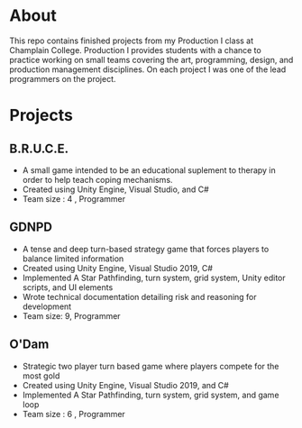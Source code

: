 # About

This repo contains finished projects from my Production I class at Champlain College. Production I provides students with a chance to practice working on small teams covering the art, programming, design, and production management disciplines. On each project I was one of the lead programmers on the project. 
 
# Projects

## B.R.U.C.E.
  * A small game intended to be an educational suplement to therapy in order to help teach coping mechanisms. 
  * Created using Unity Engine, Visual Studio, and C#
  * Team size : 4 ,  Programmer
  
## GDNPD
  * A tense and deep turn-based strategy game that forces players to balance limited information
  * Created using Unity Engine, Visual Studio 2019, C#
  * Implemented A Star Pathfinding, turn system, grid system, Unity editor scripts, and UI elements
  * Wrote technical documentation detailing risk and reasoning for development
  * Team size: 9,  Programmer

## O'Dam
  * Strategic two player turn based game where players compete for the most gold
  * Created using Unity Engine, Visual Studio 2019, and C#
  * Implemented A Star Pathfinding, turn system, grid system, and game loop
  * Team size : 6 ,  Programmer
